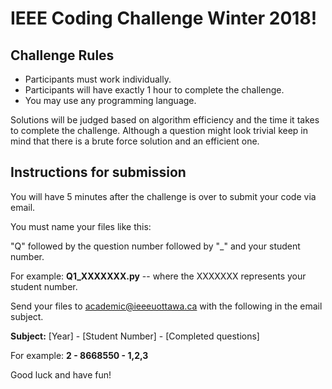 # IEEE Coding Challenge Winter 2018! 

## Challenge Rules

- Participants must work individually. 
- Participants will have exactly 1 hour to complete the challenge.
- You may use any programming language.

Solutions will be judged based on algorithm efficiency and the time it takes to complete the challenge. Although a question might look trivial keep in mind that there is a brute force solution and an efficient one.

## Instructions for submission 

You will have 5 minutes after the challenge is over to submit your code via email. 

You must name your files like this:

"Q" followed by the question number followed by "_" and your student number.  

For example: **Q1_XXXXXXX.py** -- where the XXXXXXX represents your student number.

Send your files to academic@ieeeuottawa.ca with the following in the email subject. 

**Subject:** [Year] - [Student Number] - [Completed questions]

For example: **2 - 8668550 - 1,2,3**

Good luck and have fun!

  
